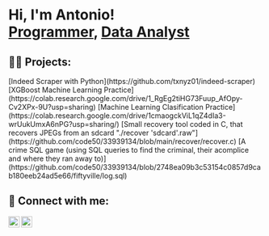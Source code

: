 <h1>Hi, I'm Antonio! <br/><a href="https://github.com/txnyz01">Programmer</a>, <a href="https://github.com/txnyz01">Data Analyst</a></h1>

<h2>👨‍💻 Projects:</h2>
[Indeed Scraper with Python](https://github.com/txnyz01/indeed-scraper)
[XGBoost Machine Learning Practice](https://colab.research.google.com/drive/1_RgEg2tiHG73Fuup_AfOpy-Cv2XPx-9U?usp=sharing) 
[Machine Learning Clasification Practice](https://colab.research.google.com/drive/1cmaogckViL1qZ4dIa3-wrUukUmxA6nPG?usp=sharing/)
[Small recovery tool coded in C, that recovers JPEGs from an sdcard "./recover 'sdcard'.raw"](https://github.com/code50/33939134/blob/main/recover/recover.c)
[A crime SQL game (using SQL queries to find the criminal, their acomplice and where they ran away to)](https://github.com/code50/33939134/blob/2748ea09b3c53154c0857d9cab180eeb24ad5e66/fiftyville/log.sql)
 
<h2> 🤳 Connect with me:</h2>

[<img align="left" alt="AV | LinkedIn" width="22px" src="https://cdn.jsdelivr.net/npm/simple-icons@v3/icons/linkedin.svg" />][linkedin]
[<img align="left" alt="AV | Instagram" width="22px" src="https://cdn.jsdelivr.net/npm/simple-icons@v3/icons/instagram.svg" />][instagram]

[instagram]: https://www.instagram.com/tyzv01/
[linkedin]: https://www.linkedin.com/in/antonio-velichkov-46b5a719a/

